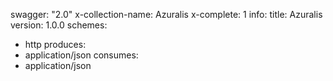 swagger: "2.0"
x-collection-name: Azuralis
x-complete: 1
info:
  title: Azuralis
  version: 1.0.0
schemes:
- http
produces:
- application/json
consumes:
- application/json